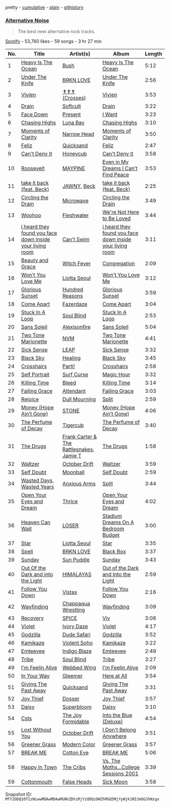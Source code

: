 pretty - [cumulative](/playlists/cumulative/37i9dQZF1DWTBN71pVn2Ej.md) - [plain](/playlists/plain/37i9dQZF1DWTBN71pVn2Ej) - [githistory](https://github.githistory.xyz/mackorone/spotify-playlist-archive/blob/main/playlists/plain/37i9dQZF1DWTBN71pVn2Ej)

### [Alternative Noise](https://open.spotify.com/playlist/37i9dQZF1DWTBN71pVn2Ej)

> The best new alternative rock tracks.

[Spotify](https://open.spotify.com/user/spotify) - 53,760 likes - 59 songs - 3 hr 27 min

| No. | Title | Artist(s) | Album | Length |
|---|---|---|---|---|
| 1 | [Heavy Is The Ocean](https://open.spotify.com/track/4ud1E56t24ktCa6r1aGvKl) | [Bush](https://open.spotify.com/artist/78SHxLdtysAXgywQ4vE0Oa) | [Heavy Is The Ocean](https://open.spotify.com/album/7vsbwpZnmz2q3y15J0NViN) | 5:12 |
| 2 | [Under The Knife](https://open.spotify.com/track/3XtlCUDgBJaPbK0S4LKPbA) | [BRKN LOVE](https://open.spotify.com/artist/2Hkg1gn2Hpar1sVP8adtNp) | [Under The Knife](https://open.spotify.com/album/7t8h0W6FsxiFFE4EHeBc5S) | 2:56 |
| 3 | [Vivien](https://open.spotify.com/track/4GPYVJUBEXr0WfhozDhvfr) | [✝✝✝ \(Crosses\)](https://open.spotify.com/artist/3gPZCcrc8KG2RuVl3rtbQ2) | [Vivien](https://open.spotify.com/album/0gaTBHvBZXbQvhDzMjDnlh) | 3:53 |
| 4 | [Drain](https://open.spotify.com/track/3k8ptnrHJn8LzQnvh413c5) | [Softcult](https://open.spotify.com/artist/13pYXGtaLO9d06VrXX4Aw0) | [Drain](https://open.spotify.com/album/4td2lzPI1u95ohvolQfTkZ) | 3:22 |
| 5 | [Face Down](https://open.spotify.com/track/2zcIwrnFbmwBSbJf29xq1c) | [Present](https://open.spotify.com/artist/4WWrQqTUJ5dp36k9mxDCDF) | [I Want](https://open.spotify.com/album/66fM2xo6aWI1z0nsmTXeD0) | 3:23 |
| 6 | [Chasing Highs](https://open.spotify.com/track/419Xf10sOGQlpOpPGPkRro) | [Luna Bay](https://open.spotify.com/artist/4GxGE6FCYDdHtcDzRL7TYh) | [Chasing Highs](https://open.spotify.com/album/1qW6kWWCHk5xKrzIbzaNav) | 3:10 |
| 7 | [Moments of Clarity](https://open.spotify.com/track/4v8tVonb61TttqhDH9KoTu) | [Narrow Head](https://open.spotify.com/artist/4g6ODwOQYRZLsP89kEoBIu) | [Moments of Clarity](https://open.spotify.com/album/5VVOEBLHrTaHcAo1z86anZ) | 3:50 |
| 8 | [Felíz](https://open.spotify.com/track/0FuxK5rKSaHq58svnOaO73) | [Quicksand](https://open.spotify.com/artist/1GDjwZ2zwNZizuNJPmH3mE) | [Felíz](https://open.spotify.com/album/1AuXDucHakfrZb2EqrdfeL) | 2:47 |
| 9 | [Can't Deny It](https://open.spotify.com/track/0tgTrj69uTFZaRK669acBF) | [Honeycub](https://open.spotify.com/artist/6PJo5CTDbwSKa9Pph1Desc) | [Can't Deny It](https://open.spotify.com/album/6iPxylWvEfxFqJoTlVOZV2) | 3:58 |
| 10 | [Roosevelt](https://open.spotify.com/track/2XKhUAh2I8FpTfWqOPi22E) | [MAYPINE](https://open.spotify.com/artist/5AwwX1P1Saf9dw2nq3oclb) | [Even in My Dreams I Can’t Find Peace](https://open.spotify.com/album/5KwFbgjNcgXJfTjXrrSr52) | 3:53 |
| 11 | [take it back \(feat\. Beck\)](https://open.spotify.com/track/3CBYEnqoS93EUKx4XrHYUE) | [JAWNY](https://open.spotify.com/artist/25pd339V2rRJo84USlcSRP), [Beck](https://open.spotify.com/artist/3vbKDsSS70ZX9D2OcvbZmS) | [take it back \(feat\. Beck\)](https://open.spotify.com/album/6Db4qVah6cM1Pa6aZgcPMl) | 2:25 |
| 12 | [Circling the Drain](https://open.spotify.com/track/5HNNu02Psy9WwWNuNlLlie) | [Microwave](https://open.spotify.com/artist/7ptm7G8z8VVvwBnDq8fAmD) | [Circling the Drain](https://open.spotify.com/album/4qX60Bh8duOt4rWkZ3oK2g) | 3:49 |
| 13 | [Woohoo](https://open.spotify.com/track/10nd0tq8g3fFpCM4hkgHFR) | [Fleshwater](https://open.spotify.com/artist/6P5ccCJCe8A4s9tDSTNFzF) | [We're Not Here to Be Loved](https://open.spotify.com/album/0hm7PiBu72tRliLqLfiKy1) | 3:44 |
| 14 | [i heard they found you face down inside your living room](https://open.spotify.com/track/0GBmIoWGlCsBghx7mOE0Ll) | [Can't Swim](https://open.spotify.com/artist/62elZbH5Iop8UPcChp7OrU) | [i heard they found you face down inside your living room](https://open.spotify.com/album/69bjMy1M1LF1IeLraUUY5q) | 3:11 |
| 15 | [Beauty and Grace](https://open.spotify.com/track/3EpMDkSTWJaP7QCoqkKbSn) | [Witch Fever](https://open.spotify.com/artist/1Zdd7fqk5jtuMUwE7agpS1) | [Congregation](https://open.spotify.com/album/6SIQj7MJgbjkhV8nm16qZj) | 2:09 |
| 16 | [Won't You Love Me](https://open.spotify.com/track/0Vo70LQDhAEZoMJMU92Gwn) | [Liotta Seoul](https://open.spotify.com/artist/5TVvYXtmzb3yeMZIiQdTQi) | [Won't You Love Me](https://open.spotify.com/album/4T2hFfiyGNLNVJkOOVZaoc) | 3:12 |
| 17 | [Glorious Sunset](https://open.spotify.com/track/3aVZyv57MSqHpDtsihRDiB) | [Hundred Reasons](https://open.spotify.com/artist/5jcIIICg01zIq8InYieJ5w) | [Glorious Sunset](https://open.spotify.com/album/3omaVBvDQh1JvKhTgmChDr) | 3:59 |
| 18 | [Come Apart](https://open.spotify.com/track/7uDPHQ8ZRfeqwmYGDGYAio) | [Fazerdaze](https://open.spotify.com/artist/2awB7Ol181cocZcLLNBBAh) | [Come Apart](https://open.spotify.com/album/7HFKrcFsBxZTbDd6kTYowF) | 3:04 |
| 19 | [Stuck In A Loop](https://open.spotify.com/track/4jjavTdo58RR0CEzTa2TjJ) | [Soul Blind](https://open.spotify.com/artist/4u8phrcaIdvRzcGq5DcQJa) | [Stuck In A Loop](https://open.spotify.com/album/0E35wkZniQNbAxGTu8XqeI) | 2:53 |
| 20 | [Sans Soleil](https://open.spotify.com/track/2lswplWCgi80O3eoi3eMzj) | [Alexisonfire](https://open.spotify.com/artist/53RsXctnNmj9oKXvcbvzI2) | [Sans Soleil](https://open.spotify.com/album/2shJxfcLuYX65dmpEoU0re) | 5:04 |
| 21 | [Two Tone Marionette](https://open.spotify.com/track/0PH22JbOIKUc10QRur2dfF) | [NVM](https://open.spotify.com/artist/3DkHOBTtRZIj7m2aF42rtC) | [Two Tone Marionette](https://open.spotify.com/album/5IXMoep5wF4BBJmq6YIXDm) | 4:41 |
| 22 | [Sick Sense](https://open.spotify.com/track/40IJY0iAD4811y5IpurcgI) | [LEAP](https://open.spotify.com/artist/538iX6YCTybcgzsrjDTrFi) | [Sick Sense](https://open.spotify.com/album/1tc5s64PT6zqHnW5TvPhu0) | 3:32 |
| 23 | [Black Sky](https://open.spotify.com/track/3NGnjrnNzqOOEQ0sHV2KAp) | [Healing](https://open.spotify.com/artist/1oFMAPEoTCmYdcBBBwAxs0) | [Black Sky](https://open.spotify.com/album/4lWTlSRJQ3ldM7o0qGqJGZ) | 3:45 |
| 24 | [Crosshairs](https://open.spotify.com/track/2qp36gR2mPAssQ2dKHdzO2) | [Parti!](https://open.spotify.com/artist/1b17pNackw7aDoGd6NIZzK) | [Crosshairs](https://open.spotify.com/album/6ODSZq6jJ3oNoTJfuiPFAi) | 2:58 |
| 25 | [Self Portrait](https://open.spotify.com/track/3hyNFwOZD4Gn9OiTaVuXrd) | [Surf Curse](https://open.spotify.com/artist/1gl0S9pS0Zw0qfa14rDD3D) | [Magic Hour](https://open.spotify.com/album/4SjIdmDhVUA1eunwERtgPv) | 3:32 |
| 26 | [Killing Time](https://open.spotify.com/track/4me6CoGX1RHTu7VE7Hnkpl) | [Bleed](https://open.spotify.com/artist/15DYcBNS0c6bfsoezOIzT3) | [Killing Time](https://open.spotify.com/album/0RrpTBev2XySRIyv8dnNKn) | 3:14 |
| 27 | [Failing Grace](https://open.spotify.com/track/2VTmB41ZgW8Ecm8rZ7YBqc) | [Attendant](https://open.spotify.com/artist/2armY1pDin1spLqVtTGOVV) | [Failing Grace](https://open.spotify.com/album/37qxbuMJrd8bMDfCPuoUY0) | 3:03 |
| 28 | [Rejoice](https://open.spotify.com/track/2mnZWMlT3qedh1c5rhbA1t) | [Dull Mourning](https://open.spotify.com/artist/2j8vT8beMEewV4f0lWa2ew) | [Split](https://open.spotify.com/album/4f8uXcXR1EVyZ5v42CP60I) | 2:59 |
| 29 | [Money \(Hope Ain’t Gone\)](https://open.spotify.com/track/2gZBIM1qpCq5XlO0X3tjIs) | [STONE](https://open.spotify.com/artist/1br1PqvafIUOis4rBUvv1H) | [Money \(Hope Ain’t Gone\)](https://open.spotify.com/album/5S7XyZNwnnskgC2tFnm4dA) | 4:06 |
| 30 | [The Perfume of Decay](https://open.spotify.com/track/7cGKdI3BvJOKYzs9dRdvFj) | [Tigercub](https://open.spotify.com/artist/6ekYAO2D1JkI58CF4uRRqw) | [The Perfume of Decay](https://open.spotify.com/album/7jzP2HrR4TyQA6wC5xJ56S) | 3:40 |
| 31 | [The Drugs](https://open.spotify.com/track/728FZzHPZ0vt6biYQYOOCz) | [Frank Carter & The Rattlesnakes](https://open.spotify.com/artist/3r32a6mMdoPaSP1C7kYhMc), [Jamie T](https://open.spotify.com/artist/3Rsr4Z96O6U3lToOiV3zBh) | [The Drugs](https://open.spotify.com/album/2RsqX9br4REyvqsuFGDqRb) | 1:58 |
| 32 | [Waltzer](https://open.spotify.com/track/0etpfM0NrM6ByWqDtma4ss) | [October Drift](https://open.spotify.com/artist/3uP1cpcy1q0stG3utL7tZS) | [Waltzer](https://open.spotify.com/album/5egh75SfDBdTyu1OIfzhF8) | 3:59 |
| 33 | [Self Doubt](https://open.spotify.com/track/7mRLn9umXqCT2xdqeUMk2J) | [Moonball](https://open.spotify.com/artist/1zssGmXcSwzfO2eVRrHOUj) | [Self Doubt](https://open.spotify.com/album/2BR1sted1afSm06jB0Tw9O) | 2:59 |
| 34 | [Wasted Days, Wasted Years](https://open.spotify.com/track/3BOjVq7cZVmyyhdo67vUxM) | [Anxious Arms](https://open.spotify.com/artist/6MPrbzK42sqreIHl9xdpId) | [Split](https://open.spotify.com/album/4f8uXcXR1EVyZ5v42CP60I) | 3:44 |
| 35 | [Open Your Eyes and Dream](https://open.spotify.com/track/6o7ipc663JGAnWsntR8Ny6) | [Thrice](https://open.spotify.com/artist/3NChzMpu9exTlNPiqUQ2DE) | [Open Your Eyes and Dream](https://open.spotify.com/album/0tYtuOZFH561GOoZU3VdqV) | 4:02 |
| 36 | [Heaven Can Wait](https://open.spotify.com/track/3hwq4JBViOyfXQWbthdraz) | [LOSER](https://open.spotify.com/artist/28erIPSPyu1d4BtolxQ624) | [Stadium Dreams On A Bedroom Budget](https://open.spotify.com/album/6r8Jingb2f6it20MpRLApT) | 3:00 |
| 37 | [Star](https://open.spotify.com/track/3htTIczJijYQUMhuExSOED) | [Liotta Seoul](https://open.spotify.com/artist/5TVvYXtmzb3yeMZIiQdTQi) | [Star](https://open.spotify.com/album/57wIEJkgUzg17Qyns6JvXz) | 3:35 |
| 38 | [Spell](https://open.spotify.com/track/4Un8vcXds1r5WuRknRlycI) | [BRKN LOVE](https://open.spotify.com/artist/2Hkg1gn2Hpar1sVP8adtNp) | [Black Box](https://open.spotify.com/album/6FWVzZ70IkIbYjySKrThTI) | 3:37 |
| 39 | [Sunday](https://open.spotify.com/track/5KaxxDE0h1Gq3OVCh9h5Ak) | [Sun Puddle](https://open.spotify.com/artist/0RhDTDJ61XsfQPnYqQcPxj) | [Sunday](https://open.spotify.com/album/44RbCgQAyTLFdzYuL1EQgt) | 3:43 |
| 40 | [Out Of the Dark and into the Light](https://open.spotify.com/track/2M01sUTKph6pqR7J5j79Er) | [HIMALAYAS](https://open.spotify.com/artist/71NBOcJ9lMeXqnbnya1z0x) | [Out of the Dark and Into the Light](https://open.spotify.com/album/03wqT0b3aui6059tTnSqqs) | 2:59 |
| 41 | [Follow You Down](https://open.spotify.com/track/6lsKovjmNp7BgNQqubH4EA) | [Vistas](https://open.spotify.com/artist/5YA1c6yVkPnflTLMfOgjzc) | [Follow You Down](https://open.spotify.com/album/4Xwu7gra3bfXqfIFObBKNc) | 2:16 |
| 42 | [Wayfinding](https://open.spotify.com/track/1SBkDOflNcFTPGysQJa9gd) | [Chappaqua Wrestling](https://open.spotify.com/artist/5S4qUw22ZF7gTPUEx61SyC) | [Wayfinding](https://open.spotify.com/album/2uKHnwdrCulGi0RdoaJCMl) | 3:09 |
| 43 | [Recovery](https://open.spotify.com/track/3dH1e4TOl3zW6f24jIGIH7) | [SPICE](https://open.spotify.com/artist/23MtAa9EjUqsBwCsswOvcM) | [Viv](https://open.spotify.com/album/3f6VOD9iNGbxhcx0TURhba) | 3:08 |
| 44 | [Violet](https://open.spotify.com/track/5Pe1xpwCtguYwZN1wvXG1Y) | [Ivory Daze](https://open.spotify.com/artist/0gtcrCkCaPgofVRe0oF1wV) | [Violet](https://open.spotify.com/album/7466whx3RQ3rJ6DYJjzuOb) | 4:17 |
| 45 | [Godzilla](https://open.spotify.com/track/6X3XvthYOhT8SHIJpY7sKw) | [Dude Safari](https://open.spotify.com/artist/6u86o2rCOh2saTMgsYFvzX) | [Godzilla](https://open.spotify.com/album/0xodabdosMvBKkBtTLfmuK) | 3:52 |
| 46 | [Kamikaze](https://open.spotify.com/track/2sqNP3eZQzEaiy2cSrMKC6) | [Violent Soho](https://open.spotify.com/artist/2N2EFVDEbp2JB8ulEUVIxp) | [Kamikaze](https://open.spotify.com/album/1Mkw4WVQayaOJUOQDnhv8T) | 3:22 |
| 47 | [Emteevee](https://open.spotify.com/track/7nkkaFxgDNEWYwDVm8A42L) | [Indigo Blaze](https://open.spotify.com/artist/0hCmNM3Zwz6gYb8fdaxIcf) | [Emteevee](https://open.spotify.com/album/4HvMajvIdrVQJGWpxKRJFD) | 2:49 |
| 48 | [Tribe](https://open.spotify.com/track/68SIJ8nkxtDWaVkvGW0ob7) | [Soul Blind](https://open.spotify.com/artist/4u8phrcaIdvRzcGq5DcQJa) | [Tribe](https://open.spotify.com/album/0KN1TdgMQxIWmNnmwjC9RJ) | 3:27 |
| 49 | [I'm Feelin Alive](https://open.spotify.com/track/0ZdHUrfHYZpkmztomaDnIn) | [Webbed Wing](https://open.spotify.com/artist/5WtT8OzAjn0fJ6tondvHrI) | [I'm Feelin Alive](https://open.spotify.com/album/2O9h13JUQR9Rl9y3lSutU9) | 2:09 |
| 50 | [In Your Way](https://open.spotify.com/track/0RLikYdZ4mltKZicGohFmg) | [Gleemer](https://open.spotify.com/artist/4UjrcYERvCDC44O0uBSOFa) | [Here at All](https://open.spotify.com/album/4C02KdIWuoGpzoNndlW1XU) | 3:54 |
| 51 | [Giving The Past Away](https://open.spotify.com/track/3RfK7XioFJ4ZDZSIb4cQzm) | [Quicksand](https://open.spotify.com/artist/1GDjwZ2zwNZizuNJPmH3mE) | [Giving The Past Away](https://open.spotify.com/album/7qBUAfoQWv76k8I1Gi7pBc) | 3:31 |
| 52 | [Joy Thief](https://open.spotify.com/track/0TvVyjWvb13ZMm9aquJkdy) | [Dosser](https://open.spotify.com/artist/4docLaOEimvNmjei3CLOzB) | [Joy Thief](https://open.spotify.com/album/1j3gt3dSyuzOxHhNxXWOGR) | 3:57 |
| 53 | [Daisy](https://open.spotify.com/track/57qEVblwTQpaR09g1XR2YT) | [Superbloom](https://open.spotify.com/artist/3xdggitmc1vFAChxAwhIIL) | [Daisy](https://open.spotify.com/album/5IcszA2oS2W638Ii5h25gZ) | 3:10 |
| 54 | [Csts](https://open.spotify.com/track/0fbQD0elsISeiHp5nvVyPo) | [The Joy Formidable](https://open.spotify.com/artist/4LdZNE5MHGqvc0N9ivXNF3) | [Into the Blue \(Deluxe\)](https://open.spotify.com/album/1EjDpSngm4sh4mn8Hta2pV) | 4:54 |
| 55 | [Lost Without You](https://open.spotify.com/track/1CGXfTg13n4ffV2pSVqnkW) | [October Drift](https://open.spotify.com/artist/3uP1cpcy1q0stG3utL7tZS) | [I Don't Belong Anywhere](https://open.spotify.com/album/2tg6crJ0g14sgA9qDLpRT3) | 3:51 |
| 56 | [Greener Grass](https://open.spotify.com/track/6IboepxmrdjdyKDYrBDn7Y) | [Modern Color](https://open.spotify.com/artist/6bayHl2VHbIseMg1jby37l) | [Greener Grass](https://open.spotify.com/album/5B3f2hJ9Adl5StkQBq8bpf) | 3:57 |
| 57 | [BREAK ME](https://open.spotify.com/track/3PxCZcQggsO06Drkbq13N7) | [Cotton Eye](https://open.spotify.com/artist/1AdasO2tHMg7i0HYgAaOXq) | [BREAK ME](https://open.spotify.com/album/3NSICXoZWl7YJwzywIYQga) | 5:06 |
| 58 | [Happy In Town](https://open.spotify.com/track/5L48Q15bVzwtpffvEMbUQW) | [The Cribs](https://open.spotify.com/artist/51Eq6WMVEOjjx9KQMAnneG) | [Vs\. The Moths…College Sessions 2001](https://open.spotify.com/album/3J5aHKE557cEKYng7szNHD) | 3:39 |
| 59 | [Cottonmouth](https://open.spotify.com/track/2I1mqyexg7275tAoJWtjYm) | [False Heads](https://open.spotify.com/artist/2tZaXwpCHEhoVEBQuRI4vu) | [Sick Moon](https://open.spotify.com/album/0dOCttwqrzhoBngWnuwJCd) | 3:58 |

Snapshot ID: `MTY2ODQ1OTIzNiwwMDAwMDAwMGNhZDhiMjYzODQzOWZhMGQ5MjYyNjk1M2JmOGJhNzgx`
